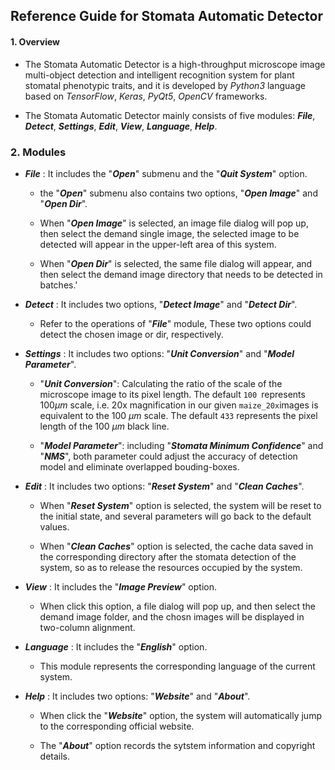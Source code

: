 ## Reference Guide for Stomata Automatic Detector

#### 1. Overview

- The Stomata Automatic Detector is a high-throughput microscope image multi-object detection and intelligent recognition system for plant stomatal phenotypic traits,  and it is developed by *Python3* language based on *TensorFlow*, *Keras*, *PyQt5*, *OpenCV* frameworks.

- The Stomata Automatic Detector mainly consists of five modules: ***File***,  ***Detect***,  ***Settings***,  ***Edit***,  ***View***,  ***Language***,  ***Help***.

### 2. Modules

- ***File*** :  It includes the "***Open***" submenu and the "***Quit System***" option.
  
  - the "***Open***" submenu also contains two options, "***Open Image***" and "***Open Dir***".
  
  - When "***Open Image***" is selected, an image file dialog  will pop up, then select the demand single image, the selected image to be detected will appear in the upper-left area of this system.
  
  - When "***Open Dir***" is selected, the same file dialog will appear, and then select the demand image directory that needs to be detected in batches.'

- ***Detect*** :  It includes two options,  "***Detect Image***" and "***Detect Dir***".
  
  - Refer to the operations of  "***File***" module, These two options could detect the chosen image or dir, respectively.

- ***Settings*** :   It includes two options: "***Unit Conversion***" and "***Model Parameter***".
  
  - "***Unit Conversion***": Calculating the ratio of the scale of the microscope image to its pixel length. The default `100 `represents 100$\mu m$ scale,  i.e. 20x magnification in our given `maize_20x`images is equivalent to the 100 $\mu m$ scale. The default `433` represents the pixel length of the 100 $\mu m$ black line.
  
  - "***Model Parameter***": including "***Stomata Minimum Confidence***" and "***NMS***", both parameter could adjust the accuracy of  detection model  and eliminate overlapped bouding-boxes.

- ***Edit*** : It includes two options: "***Reset System***" and "***Clean Caches***".
  
  - When "***Reset System***" option is selected, the system will be reset to the initial state, and several parameters will go back to the default values.
  
  - When  "***Clean Caches***" option is selected,  the cache data saved in the corresponding directory after the stomata detection of the system, so as to release the resources occupied by the system.

- ***View*** :  It includes the "***Image Preview***" option.
  
  - When click this option, a file dialog will pop up, and then select the demand image folder, and the chosn images will be displayed in two-column alignment.

- ***Language*** :  It includes the "***English***" option.
  
  - This module represents the corresponding language of the current system.

- ***Help*** :  It includes two options: "***Website***" and "***About***".
  
  - When click the "***Website***" option, the system will automatically jump to the corresponding official website.
  
  - The "***About***" option records the sytstem information and copyright details.


